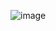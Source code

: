 ![image](https://github.com/ilrexho2011/Project-EULER-Possible-Solutions-Problems-401_to_500/assets/61479363/d976def7-f1d3-4daa-be5c-c839f7e0bba9)

